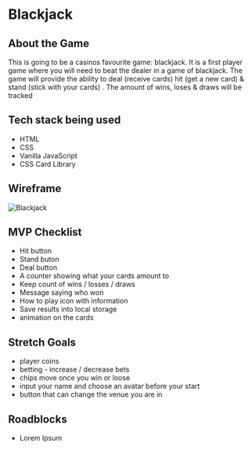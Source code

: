# Blackjack



## About the Game

This is going to be a casinos favourite game: blackjack. It is a first player game where you will need to beat the dealer in a game of blackjack. The game will provide the ability to deal (receive cards) hit (get a new card) & stand (stick with your cards) . The amount of wins, loses & draws will be tracked



## Tech stack being used

- HTML
- CSS
- Vanilla JavaScript
- CSS Card Library



## Wireframe

![Blackjack](https://res.cloudinary.com/dtjasyr7k/image/upload/v1696548268/Group_5_vvbyfx.png)



## MVP Checklist

- Hit button
- Stand buton
- Deal button
- A counter showing what your cards amount to
- Keep count of wins / losses / draws
- Message saying who won
- How to play icon with information
- Save results into local storage
- animation on the cards



## Stretch Goals

- player coins
- betting - increase / decrease bets
- chips move once you win or loose
- input your name and choose an avatar before your start
- button that can change the venue you are in

## Roadblocks

- Lorem Ipsum
